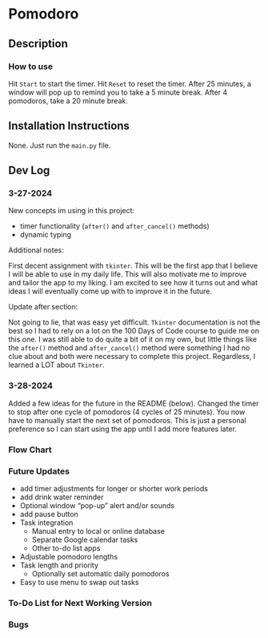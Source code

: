 # Pomodoro

## Description

### **How to use**

Hit `Start` to start the timer. Hit `Reset` to reset the timer. After 25 minutes, a window will pop up to remind you to take a 5 minute break. After 4 pomodoros, take a 20 minute break.

## Installation Instructions

None. Just run the `main.py` file.

## Dev Log

### 3-27-2024

New concepts im using in this project:

* timer functionality (`after()` and `after_cancel()` methods)
* dynamic typing

Additional notes:

First decent assignment with `tkinter`. This will be the first app that I believe I will be able to use in my daily life. This will also motivate me to improve and tailor the app to my liking. I am excited to see how it turns out and what ideas I will eventually come up with to improve it in the future.

Update after section:

Not going to lie, that was easy yet difficult. `Tkinter` documentation is not the best so I had to rely on a lot on the 100 Days of Code course to guide me on this one. I was still able to do quite a bit of it on my own, but little things like the `after()` method and `after_cancel()` method were something I had no clue about and both were necessary to complete this project. Regardless, I learned a LOT about `Tkinter`.

### 3-28-2024

Added a few ideas for the future in the README (below). Changed the timer to stop after one cycle of pomodoros (4 cycles of 25 minutes). You now have to manually start the next set of pomodoros. This is just a personal preference so I can start using the app until I add more features later.

### **Flow Chart**

### **Future Updates**

* add timer adjustments for longer or shorter work periods
* add drink water reminder
* Optional window “pop-up” alert and/or sounds
* add pause button
* Task integration
  * Manual entry to local or online database
  * Separate Google calendar tasks
  * Other to-do list apps
* Adjustable pomodoro lengths
* Task length and priority
  * Optionally set automatic daily pomodoros
* Easy to use menu to swap out tasks

### **To-Do List for Next Working Version**

### **Bugs**
